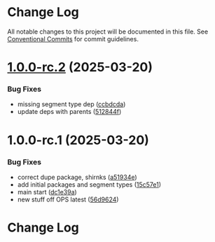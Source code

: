 # Change Log

All notable changes to this project will be documented in this file.
See [Conventional Commits](https://conventionalcommits.org) for commit guidelines.

# [1.0.0-rc.2](https://github.com/auditlogic/segment/compare/@auditlogic/segment-zerobias-ns@1.0.0-rc.1...@auditlogic/segment-zerobias-ns@1.0.0-rc.2) (2025-03-20)


### Bug Fixes

* missing segment type dep ([ccbdcda](https://github.com/auditlogic/segment/commit/ccbdcda5a10c4e4e6d746d4b6f06c24e967410fd))
* update deps with parents ([512844f](https://github.com/auditlogic/segment/commit/512844fdc5a277dba774088c66cfc96abe64345d))





# 1.0.0-rc.1 (2025-03-20)


### Bug Fixes

*  correct dupe package, shirnks ([a51934e](https://github.com/auditlogic/segment/commit/a51934eaf9c136bf9a64ba8b1994b2a09b84f7e7))
* add initial packages and segment types ([15c57e1](https://github.com/auditlogic/segment/commit/15c57e1ec35e4f8e874690612ffc58ea74ac22c2))
* main start ([dc1e39a](https://github.com/auditlogic/segment/commit/dc1e39abec6b94d5a7dfc01fd4ad2edbd062a316))
* new stuff off OPS latest ([56d9624](https://github.com/auditlogic/segment/commit/56d962432ccca5405327dec620ca919a59b5154b))





# Change Log
